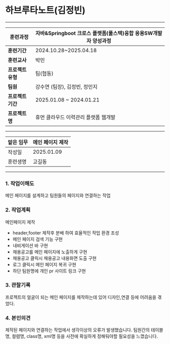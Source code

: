 # 하브루타노트(김정빈)

---

| **훈련과정** | 자바&Springboot 크로스 플랫폼(풀스택)융합 응용SW개발자 양성과정 |
| --- | --- |
| **훈련기간** | 2024.10.28~2025.04.18 |
| **훈련교사** | 박민 |
| **프로젝트 유형** | 팀(협동) |
| **팀원** | 강수연 (팀장), 김정빈, 정민지 |
| **프로젝트 기간** | 2025.01.08 ~ 2024.01.21 |
| **프로젝트명** | 휴먼 클라우드 이력관리 플랫폼 웹개발 |

---

| 맡은 임무 | 메인 페이지 제작 |
| --- | --- |
| 작성일 | 2025.01.09 |
| 훈련생명 | 고길동 |

---

### 1. 작업이해도

메인 페이지를 설계하고 팀원들의 페이지와 연결하는 작업

### 2. 작업계획

메인페이지 제작

- header,footer 제작후 분배 하여 효율적인 작업 환경 조성
- 메인 페이지 검색 기능 구현
- 내비게이션 바 구현
- 채용공고를 메인 페이지에 노출하게 구현
- 채용공고 클릭시 채용공고 내용화면 도출 구현
- 로그 클릭시 메인 페이지 복귀 구현
- 하단 팀원명에 개인 pr 사이트 링크 구현

### 3. 관찰기록

프로젝트의 얼굴이 되는 메인 페이지를 제작하는데 있어 디자인,연결 등에 어려움을 겪었다.

### 4. 본인의견

제작된 페이지와 연결하는 작업에서 생각이상의 오류가 발생했습니다.
팀원간의 테이블명, 컬렴명, class명, xml명 등을 사전에 확실하게 정해둬야할 필요성을 
느꼈습니다.
